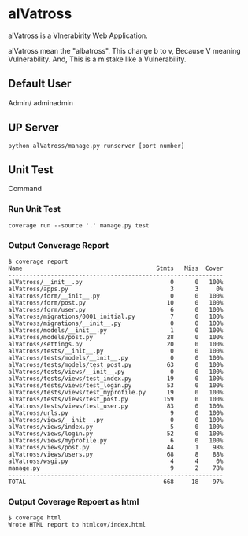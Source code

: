 # alVatross

alVatross is a Vlnerabirity Web Application.

alVatross mean the "albatross".
This change b to v, Because V meaning Vulnerability.
And, This is a mistake like a Vulnerability.


## Default User

Admin/ adminadmin

## UP Server
```
python alVatross/manage.py runserver [port number]
```


## Unit Test
Command

### Run Unit Test
```
coverage run --source '.' manage.py test 
```

### Output Converage Report
```
$ coverage report
Name                                      Stmts   Miss  Cover
-------------------------------------------------------------
alVatross/__init__.py                         0      0   100%
alVatross/apps.py                             3      3     0%
alVatross/form/__init__.py                    0      0   100%
alVatross/form/post.py                       10      0   100%
alVatross/form/user.py                        6      0   100%
alVatross/migrations/0001_initial.py          7      0   100%
alVatross/migrations/__init__.py              0      0   100%
alVatross/models/__init__.py                  1      0   100%
alVatross/models/post.py                     28      0   100%
alVatross/settings.py                        20      0   100%
alVatross/tests/__init__.py                   0      0   100%
alVatross/tests/models/__init__.py            0      0   100%
alVatross/tests/models/test_post.py          63      0   100%
alVatross/tests/views/__init__.py             0      0   100%
alVatross/tests/views/test_index.py          19      0   100%
alVatross/tests/views/test_login.py          53      0   100%
alVatross/tests/views/test_myprofile.py      19      0   100%
alVatross/tests/views/test_post.py          159      0   100%
alVatross/tests/views/test_user.py           83      0   100%
alVatross/urls.py                             9      0   100%
alVatross/views/__init__.py                   0      0   100%
alVatross/views/index.py                      5      0   100%
alVatross/views/login.py                     52      0   100%
alVatross/views/myprofile.py                  6      0   100%
alVatross/views/post.py                      44      1    98%
alVatross/views/users.py                     68      8    88%
alVatross/wsgi.py                             4      4     0%
manage.py                                     9      2    78%
-------------------------------------------------------------
TOTAL                                       668     18    97%
```

### Output Coverage Repoert as html
```
$ coverage html
Wrote HTML report to htmlcov/index.html
```

